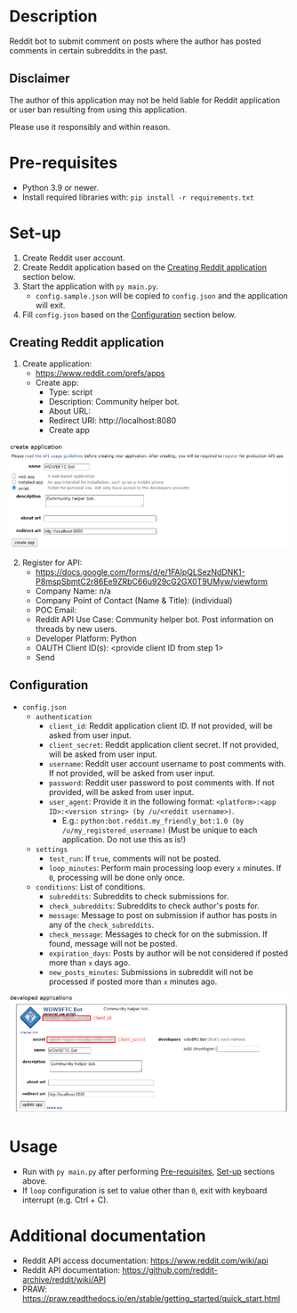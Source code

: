 # Description

Reddit bot to submit comment on posts where the author has posted comments in certain subreddits in the past. 

## Disclaimer

The author of this application may not be held liable for Reddit application or user ban resulting from using this application.

Please use it responsibly and within reason. 

# Pre-requisites

* Python 3.9 or newer.
* Install required libraries with: `pip install -r requirements.txt`

# Set-up

1. Create Reddit user account.
2. Create Reddit application based on the [Creating Reddit application](#creating-reddit-application) section below.
3. Start the application with `py main.py`. 
   * `config.sample.json` will be copied to `config.json` and the application will exit.
4. Fill `config.json` based on the [Configuration](#configuration) section below.

## Creating Reddit application

1. Create application: 
   * https://www.reddit.com/prefs/apps
   * Create app:
     * Type: script
     * Description: Community helper bot.
     * About URL:
     * Redirect URI: http://localhost:8080
     * Create app

![Figure A](Figure_A.png)

2. Register for API:
   * https://docs.google.com/forms/d/e/1FAIpQLSezNdDNK1-P8mspSbmtC2r86Ee9ZRbC66u929cG2GX0T9UMyw/viewform
   * Company Name: n/a
   * Company Point of Contact (Name & Title): <provide name> (individual)
   * POC Email: <provide email address>
   * Reddit API Use Case: Community helper bot. Post information on threads by new users.
   * Developer Platform: Python
   * OAUTH Client ID(s): <provide client ID from step 1>
   * Send

## Configuration

* `config.json`
  * `authentication`
    * `client_id`: Reddit application client ID. If not provided, will be asked from user input.
    * `client_secret`: Reddit application client secret. If not provided, will be asked from user input.
    * `username`: Reddit user account username to post comments with. If not provided, will be asked from user input.
    * `password`: Reddit user password to post comments with. If not provided, will be asked from user input.
    * `user_agent`: Provide it in the following format: `<platform>:<app ID>:<version string> (by /u/<reddit username>)`.
      * E.g.: `python:bot.reddit.my_friendly_bot:1.0 (by /u/my_registered_username)` (Must be unique to each application. Do not use this as is!)
  * `settings`
    * `test_run`: If `true`, comments will not be posted. 
    * `loop_minutes`: Perform main processing loop every `x` minutes. If `0`, processing will be done only once.
  * `conditions`: List of conditions.
    * `subreddits`: Subreddits to check submissions for.
    * `check_subreddits`: Subreddits to check author's posts for.
    * `message`: Message to post on submission if author has posts in any of the `check_subreddits`.
    * `check_message`: Messages to check for on the submission. If found, message will not be posted.
    * `expiration_days`: Posts by author will be not considered if posted more than `x` days ago.
    * `new_posts_minutes`: Submissions in subreddit will not be processed if posted more than `x` minutes ago.

![Figure A](Figure_B.png)

# Usage

* Run with `py main.py` after performing [Pre-requisites](#pre-requisites), [Set-up](#set-up) sections above. 
* If `loop` configuration is set to value other than `0`, exit with keyboard interrupt (e.g. Ctrl + C). 

# Additional documentation

* Reddit API access documentation: https://www.reddit.com/wiki/api
* Reddit API documentation: https://github.com/reddit-archive/reddit/wiki/API
* PRAW: https://praw.readthedocs.io/en/stable/getting_started/quick_start.html